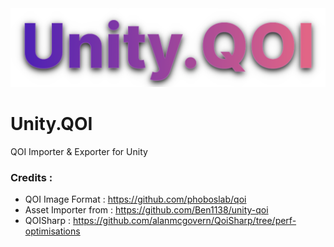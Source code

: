<img src="https://github.com/LTMX/Unity.QOI/blob/main/.documentation/Unity.QOI%20Logo.png" >

# Unity.QOI
QOI Importer & Exporter for Unity

### Credits : 
- QOI Image Format : https://github.com/phoboslab/qoi
- Asset Importer from : https://github.com/Ben1138/unity-qoi
- QOISharp : https://github.com/alanmcgovern/QoiSharp/tree/perf-optimisations
